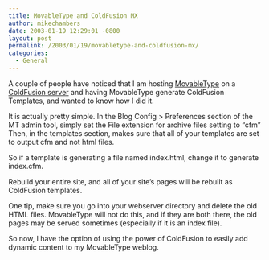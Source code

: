 ```yaml
---
title: MovableType and ColdFusion MX
author: mikechambers
date: 2003-01-19 12:29:01 -0800
layout: post
permalink: /2003/01/19/movabletype-and-coldfusion-mx/
categories:
  - General
---
```



A couple of people have noticed that I am hosting [MovableType][1] on a [ColdFusion server][2] and having MovableType generate ColdFusion Templates, and wanted to know how I did it.  
<!--more-->

  
It is actually pretty simple. In the Blog Config > Preferences section of the MT admin tool, simply set the File extension for archive files setting to &#8220;cfm&#8221; Then, in the templates section, makes sure that all of your templates are set to output cfm and not html files.

So if a template is generating a file named index.html, change it to generate index.cfm.

Rebuild your entire site, and all of your site&#8217;s pages will be rebuilt as ColdFusion templates.

One tip, make sure you go into your webserver directory and delete the old HTML files. MovableType will not do this, and if they are both there, the old pages may be served sometimes (especially if it is an index file).

So now, I have the option of using the power of ColdFusion to easily add dynamic content to my MovableType weblog.

 [1]: http://www.movabletype.org
 [2]: http://www.macromedia.com/software/coldfusion/